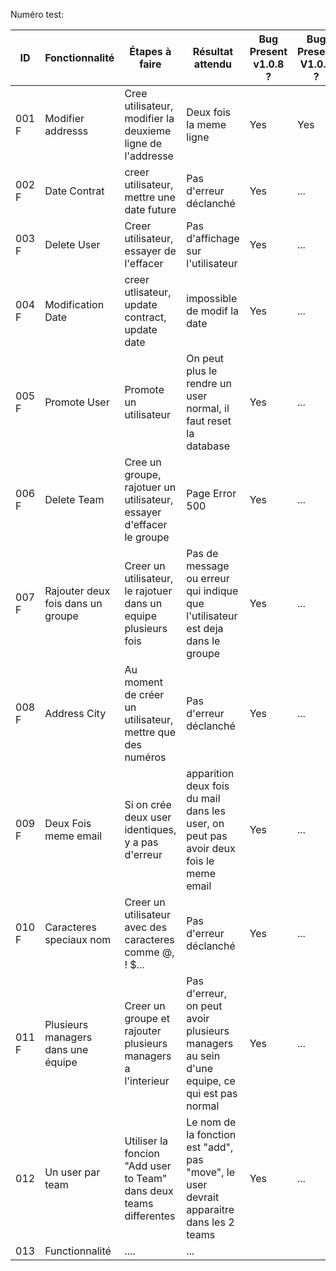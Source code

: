 Numéro test:

| ID  | Fonctionnalité  | Étapes à faire | Résultat attendu| Bug Present v1.0.8 ? | Bug Present V1.0.9 ? |
|-----|-----------------|----------------|-----------------|-----------------------|---------------------|
| 001 F| Modifier addresss  | Cree utilisateur, modifier la deuxieme ligne de l'addresse | Deux fois la meme ligne | Yes | Yes |
| 002 F | Date Contrat    | creer utilisateur, mettre une date future| Pas d'erreur déclanché | Yes | ... |
| 003 F| Delete User  | Creer utilisateur, essayer de l'effacer | Pas d'affichage sur l'utilisateur | Yes | ... |
| 004 F| Modification Date  | creer utlisateur, update contract, update date |impossible de modif la date| Yes | ... |
| 005 F| Promote User  | Promote un utilisateur | On peut plus le rendre un user normal, il faut reset la database | Yes | ... |
| 006 F| Delete Team     | Cree un groupe, rajotuer un utilisateur, essayer d'effacer le groupe | Page Error 500 | Yes | ... |
| 007 F| Rajouter deux fois dans un groupe  | Creer un utilisateur, le rajotuer dans un equipe plusieurs fois | Pas de message ou erreur qui indique que l'utilisateur est deja dans le groupe | Yes | ... |
| 008 F| Address City  | Au moment de créer un utilisateur, mettre que des numéros | Pas d'erreur déclanché| Yes | ... |
| 009 F| Deux Fois meme email  | Si on crée deux user identiques, y a pas d'erreur | apparition deux fois du mail dans les user, on peut pas avoir deux fois le meme email | Yes | ... |
| 010 F| Caracteres speciaux nom  | Creer un utilisateur avec des caracteres comme @, ! $... | Pas d'erreur déclanché | Yes | ... |
| 011 F| Plusieurs managers dans une équipe  | Creer un groupe et rajouter plusieurs managers a l'interieur | Pas d'erreur, on peut avoir plusieurs managers au sein d'une equipe, ce qui est pas normal | Yes | ... |
| 012 | Un user par team  | Utiliser la foncion "Add user to Team" dans deux teams differentes | Le nom de la fonction est "add", pas "move", le user devrait apparaitre dans les 2 teams | Yes | ... |
| 013 | Functionnalité  | .... | ...|

